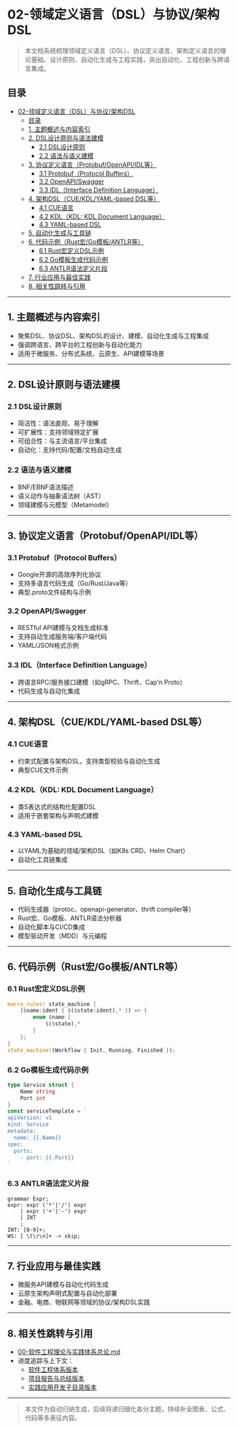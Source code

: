 # 02-领域定义语言（DSL）与协议/架构DSL

> 本文档系统梳理领域定义语言（DSL）、协议定义语言、架构定义语言的理论基础、设计原则、自动化生成与工程实践，突出自动化、工程创新与跨语言集成。

## 目录

- [02-领域定义语言（DSL）与协议/架构DSL](#02-领域定义语言dsl与协议架构dsl)
  - [目录](#目录)
  - [1. 主题概述与内容索引](#1-主题概述与内容索引)
  - [2. DSL设计原则与语法建模](#2-dsl设计原则与语法建模)
    - [2.1 DSL设计原则](#21-dsl设计原则)
    - [2.2 语法与语义建模](#22-语法与语义建模)
  - [3. 协议定义语言（Protobuf/OpenAPI/IDL等）](#3-协议定义语言protobufopenapiidl等)
    - [3.1 Protobuf（Protocol Buffers）](#31-protobufprotocol-buffers)
    - [3.2 OpenAPI/Swagger](#32-openapiswagger)
    - [3.3 IDL（Interface Definition Language）](#33-idlinterface-definition-language)
  - [4. 架构DSL（CUE/KDL/YAML-based DSL等）](#4-架构dslcuekdlyaml-based-dsl等)
    - [4.1 CUE语言](#41-cue语言)
    - [4.2 KDL（KDL: KDL Document Language）](#42-kdlkdl-kdl-document-language)
    - [4.3 YAML-based DSL](#43-yaml-based-dsl)
  - [5. 自动化生成与工具链](#5-自动化生成与工具链)
  - [6. 代码示例（Rust宏/Go模板/ANTLR等）](#6-代码示例rust宏go模板antlr等)
    - [6.1 Rust宏定义DSL示例](#61-rust宏定义dsl示例)
    - [6.2 Go模板生成代码示例](#62-go模板生成代码示例)
    - [6.3 ANTLR语法定义片段](#63-antlr语法定义片段)
  - [7. 行业应用与最佳实践](#7-行业应用与最佳实践)
  - [8. 相关性跳转与引用](#8-相关性跳转与引用)

---

## 1. 主题概述与内容索引

- 聚焦DSL、协议DSL、架构DSL的设计、建模、自动化生成与工程集成
- 强调跨语言、跨平台的工程创新与自动化能力
- 适用于微服务、分布式系统、云原生、API建模等场景

---

## 2. DSL设计原则与语法建模

### 2.1 DSL设计原则

- 简洁性：语法直观、易于理解
- 可扩展性：支持领域特定扩展
- 可组合性：与主流语言/平台集成
- 自动化：支持代码/配置/文档自动生成

### 2.2 语法与语义建模

- BNF/EBNF语法描述
- 语义动作与抽象语法树（AST）
- 领域建模与元模型（Metamodel）

---

## 3. 协议定义语言（Protobuf/OpenAPI/IDL等）

### 3.1 Protobuf（Protocol Buffers）

- Google开源的高效序列化协议
- 支持多语言代码生成（Go/Rust/Java等）
- 典型.proto文件结构与示例

### 3.2 OpenAPI/Swagger

- RESTful API建模与文档生成标准
- 支持自动生成服务端/客户端代码
- YAML/JSON格式示例

### 3.3 IDL（Interface Definition Language）

- 跨语言RPC/服务接口建模（如gRPC、Thrift、Cap'n Proto）
- 代码生成与自动化集成

---

## 4. 架构DSL（CUE/KDL/YAML-based DSL等）

### 4.1 CUE语言

- 约束式配置与架构DSL，支持类型校验与自动化生成
- 典型CUE文件示例

### 4.2 KDL（KDL: KDL Document Language）

- 类S表达式的结构化配置DSL
- 适用于嵌套架构与声明式建模

### 4.3 YAML-based DSL

- 以YAML为基础的领域/架构DSL（如K8s CRD、Helm Chart）
- 自动化工具链集成

---

## 5. 自动化生成与工具链

- 代码生成器（protoc、openapi-generator、thrift compiler等）
- Rust宏、Go模板、ANTLR语法分析器
- 自动化脚本与CI/CD集成
- 模型驱动开发（MDD）与元编程

---

## 6. 代码示例（Rust宏/Go模板/ANTLR等）

### 6.1 Rust宏定义DSL示例

```rust
macro_rules! state_machine {
    ($name:ident { $($state:ident),* }) => {
        enum $name {
            $($state),*
        }
    };
}
state_machine!(Workflow { Init, Running, Finished });
```

### 6.2 Go模板生成代码示例

```go
type Service struct {
    Name string
    Port int
}
const serviceTemplate = `
apiVersion: v1
kind: Service
metadata:
  name: {{.Name}}
spec:
  ports:
    - port: {{.Port}}
`
```

### 6.3 ANTLR语法定义片段

```antlr
grammar Expr;
expr: expr ('*'|'/') expr
    | expr ('+'|'-') expr
    | INT
    ;
INT: [0-9]+;
WS: [ \t\r\n]+ -> skip;
```

---

## 7. 行业应用与最佳实践

- 微服务API建模与自动化代码生成
- 云原生架构声明式配置与自动化部署
- 金融、电商、物联网等领域的协议/架构DSL实践

---

## 8. 相关性跳转与引用

- [00-软件工程理论与实践体系总论.md](00-软件工程理论与实践体系总论.md)
- 进度追踪与上下文：
  - [软件工程体系版本](进度追踪与上下文.md)
  - [项目报告与总结版本](../13-项目报告与总结/进度追踪与上下文.md)
  - [实践应用开发子目录版本](../08-实践应用开发/软件工程理论与实践体系/进度追踪与上下文.md)

---

> 本文件为自动归纳生成，后续将递归细化各分主题，持续补全图表、公式、代码等多表征内容。
